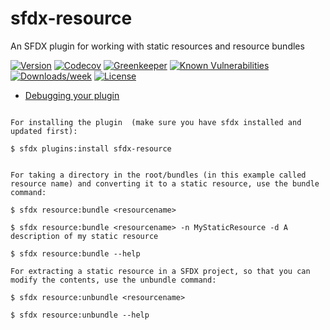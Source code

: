 sfdx-resource
===========

An SFDX plugin for working with static resources and resource bundles

[![Version](https://img.shields.io/npm/v/sfdx-respource.svg)](https://npmjs.org/package/sfdx-resource)
[![Codecov](https://codecov.io/gh/dancinllama/sfdx-resource/branch/master/graph/badge.svg)](https://codecov.io/gh/dancinllama/sfdx-bundle)
[![Greenkeeper](https://badges.greenkeeper.io/dancinllama/sfdx-resource.svg)](https://greenkeeper.io/)
[![Known Vulnerabilities](https://snyk.io/test/github/dancinllama/sfdx-resource/badge.svg)](https://snyk.io/test/github/dancinllama/sfdx-resource)
[![Downloads/week](https://img.shields.io/npm/dw/sfdx-resource.svg)](https://npmjs.org/package/sfdx-resource)
[![License](https://img.shields.io/npm/l/sfdx-resource.svg)](https://github.com/dancinllama/sfdx-resource/blob/master/package.json)

<!-- toc -->
* [Debugging your plugin](#debugging-your-plugin)
<!-- tocstop -->
<!-- install -->
<!-- usage -->
```sh-session

For installing the plugin  (make sure you have sfdx installed and updated first):

$ sfdx plugins:install sfdx-resource


For taking a directory in the root/bundles (in this example called resource name) and converting it to a static resource, use the bundle command:

$ sfdx resource:bundle <resourcename>

$ sfdx resource:bundle <resourcename> -n MyStaticResource -d A description of my static resource

$ sfdx resource:bundle --help

For extracting a static resource in a SFDX project, so that you can modify the contents, use the unbundle command:

$ sfdx resource:unbundle <resourcename>

$ sfdx resource:unbundle --help
```
<!-- usagestop -->
<!-- commands -->

<!-- commandsstop -->
<!-- debugging-your-plugin -->
